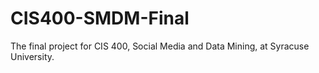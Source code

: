 # CIS400-SMDM-Final

The final project for CIS 400, Social Media and Data Mining, at Syracuse University.
